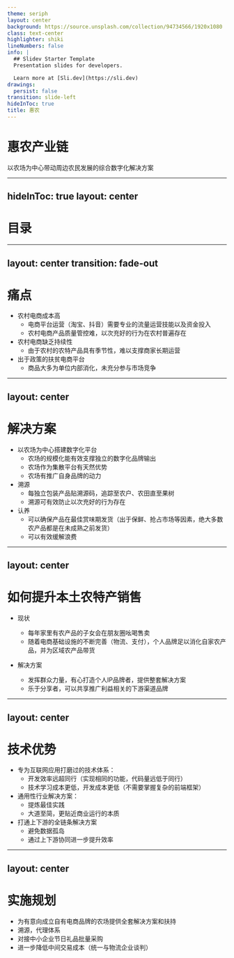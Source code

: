 ```yaml
---
theme: seriph
layout: center
background: https://source.unsplash.com/collection/94734566/1920x1080
class: text-center
highlighter: shiki
lineNumbers: false
info: |
  ## Slidev Starter Template
  Presentation slides for developers.

  Learn more at [Sli.dev](https://sli.dev)
drawings:
  persist: false
transition: slide-left
hideInToc: true
title: 惠农
---
```


# 惠农产业链

以农场为中心带动周边农民发展的综合数字化解决方案

---
hideInToc: true
layout: center
---

# 目录

<Toc maxDepth="1"></Toc>

---
layout: center
transition: fade-out
---

# 痛点

* 农村电商成本高
  * 电商平台运营（淘宝、抖音）需要专业的流量运营技能以及资金投入
  * 农村电商产品质量管控难，以次充好的行为在农村普遍存在
* 农村电商缺乏持续性
  * 由于农村的农特产品具有季节性，难以支撑商家长期运营
* 出于政策的扶贫电商平台
  * 商品大多为单位内部消化，未充分参与市场竞争


<style>
h1 {
  background-size: 100%;
  background-clip: text;
  text-fill-color: transparent;
}
</style>

---
layout: center
---

# 解决方案

* 以农场为中心搭建数字化平台
  * 农场的规模化能有效支撑独立的数字化品牌输出
  * 农场作为集散平台有天然优势
  * 农场有推广自身品牌的动力
* 溯源
  * 每独立包装产品贴溯源码，追踪至农户、农田直至果树
  * 溯源可有效防止以次充好的行为存在
* 认养
  * 可以确保产品在最佳赏味期发货（出于保鲜、抢占市场等因素，绝大多数农产品都是在未成熟之前发货）
  * 可以有效缓解浪费

---
layout: center
---

# 如何提升本土农特产销售

* 现状
  * 每年家里有农产品的子女会在朋友圈吆喝售卖
  * 随着电商基础设施的不断完善（物流、支付），个人品牌足以消化自家农产品，并为区域农产品带货

* 解决方案
  * 发挥群众力量，有心打造个人IP品牌者，提供整套解决方案
  * 乐于分享者，可以共享推广利益相关的下游渠道品牌


---
layout: center
---

# 技术优势

* 专为互联网应用打磨过的技术体系：
  - 开发效率远超同行（实现相同的功能，代码量远低于同行）
  - 技术学习成本更低，开发成本更低（不需要掌握复杂的前端框架）
* 通用性行业解决方案：
  - 提炼最佳实践
  - 大道至简，更贴近商业运行的本质
* 打通上下游的全链条解决方案
  - 避免数据孤岛
  - 通过上下游协同进一步提升效率

---
layout: center
---

# 实施规划

* 为有意向成立自有电商品牌的农场提供全套解决方案和扶持
* 溯源，代理体系
* 对接中小企业节日礼品批量采购
* 进一步降低中间交易成本（统一与物流企业谈判）
